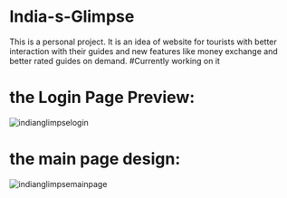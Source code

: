# India-s-Glimpse
This is a personal project. It is an idea of website for tourists with better interaction with their guides and new features like money exchange and better rated guides on demand.
#Currently working on it

# the Login Page Preview:

![indianglimpselogin](https://user-images.githubusercontent.com/44469087/88172008-f002ad00-cc3d-11ea-8f1a-33f0f731f04c.png)

# the main page design: 


![indianglimpsemainpage](https://user-images.githubusercontent.com/44469087/88172428-98b10c80-cc3e-11ea-9db7-d85c1ff888a4.png)
